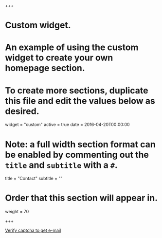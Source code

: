 +++
# Custom widget.
# An example of using the custom widget to create your own homepage section.
# To create more sections, duplicate this file and edit the values below as desired.
widget = "custom"
active = true
date = 2016-04-20T00:00:00

# Note: a full width section format can be enabled by commenting out the `title` and `subtitle` with a `#`.
title = "Contact"
subtitle = ""

# Order that this section will appear in.
weight = 70

+++

<div class="container">
					<div id="review_recaptcha"></div>
					<a id="email" href="#contact">Verify captcha to get e-mail</a>
</div>

<script src="https://ajax.googleapis.com/ajax/libs/jquery/1.12.4/jquery.min.js"></script>
<!-- <script
		src="//maxcdn.bootstrapcdn.com/bootstrap/3.3.0/js/bootstrap.min.js"></script> -->
<script src="{% static 'webcontext/js/bootstrap.min.js' %}"></script>
<script src="{% static 'webcontext/js/form_comment.js' %}"></script>
<script src="https://www.google.com/recaptcha/api.js?onload=onloadCallback&render=explicit"></script>
<script type="text/javascript">
		var onloadCallback = function() {
			if ($('#review_recaptcha').length) {
				grecaptcha.render('review_recaptcha', {
					'sitekey' : '6LdcpnkUAAAAAIbbjTLpmgntQ8TThBEQrAhL_Zjw',
					'theme' : 'light',
					callback : showEmail
				});
			}
		};
		function showEmail() {
			// ideally you would do server side verification of the captcha and then the server would return the e-mail
			name = 'everton';
			surname = 'matos';
			domain = '@imed.edu.br';
			document.getElementById("email").innerHTML = name + '.' + surname + domain;
			$("#email").attr("href", 'mailto:' + name + '.' + surname + domain);
			$('#review_recaptcha').hide();
		}
</script>